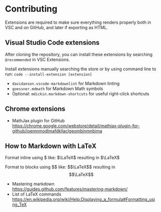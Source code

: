 # Contributing

Extensions are required to make sure everything renders properly both in VSC and on GitHub, and later if exporting as HTML.

## Visual Studio Code extensions

After cloning the repository, you can install these extensions by searching `@recommended` in VSC Extensions.

Install extensions manually searching the store or by using command line to run: `code --install-extension [extension]`

- `davidanson.vscode-markdownlint` for Markdown linting
- `goessner.mdmath` for Markdown Math symbols
- Optional: `mdickin.markdown-shortcuts` for useful right-click shortcuts

## Chrome extensions

- MathJax plugin for GitHub
  <https://chrome.google.com/webstore/detail/mathjax-plugin-for-github/ioemnmodlmafdkllaclgeombjnmnbima>

## How to Markdown with LaTeX

Format inline using \$ like: \$\LaTeX\$ resulting in $\LaTeX$

Format to blocks using \$\$ like: \$\$\LaTeX\$\$ resulting in $$\LaTeX$$

- Mastering markdown  
  <https://guides.github.com/features/mastering-markdown/>
- List of LaTeX commands
  <https://en.wikipedia.org/wiki/Help:Displaying_a_formula#Formatting_using_TeX>
